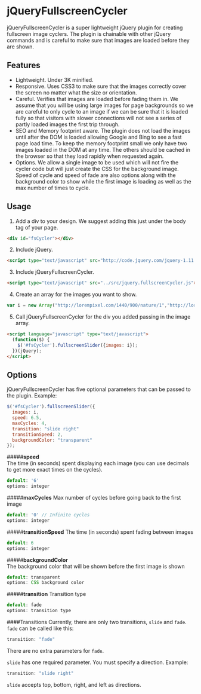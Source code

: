 # jQueryFullscreenCycler

jQueryFullscreenCycler is a super lightweight jQuery plugin for creating fullscreen image cyclers. The plugin is chainable with other jQuery commands and is careful to make sure that images are loaded before they are shown.

## Features
* Lightweight. Under 3K minified.
* Responsive.  Uses CSS3 to make sure that the images correctly cover the screen no matter what the size or orientation.
* Careful.  Verifies that images are loaded before fading them in.  We assume that you will be using large images for page backgrounds so we are careful to only cycle to an image if we can be sure that it is loaded fully so that visitors with slower connections will not see a series of partly loaded images the first trip through.
* SEO and Memory footprint aware.  The plugin does not load the images until after the DOM is loaded allowing Google and Bing to see a fast page load time.  To keep the memory footprint small we only have two images loaded in the DOM at any time.  The others should be cached in the browser so that they load rapidly when requested again.
* Options.  We allow a single image to be used which will not fire the cycler code but will just create the CSS for the background image.  Speed of cycle and speed of fade are also options along with the background color to show while the first image is loading as well as the max number of times to cycle.

## Usage
1. Add a div to your design.  We suggest adding this just under the body tag of your page.
```html
<div id="fsCycler"></div>
```

2. Include jQuery.
```html
<script type="text/javascript" src="http://code.jquery.com/jquery-1.11.0.min.js"></script>
```

3. Include jQueryFullscreenCycler.
```html
<script type="text/javascript" src="../src/jquery.fullscreenCycler.js"></script>
```

4. Create an array for the images you want to show.
```js
var i = new Array("http://lorempixel.com/1440/900/nature/1","http://lorempixel.com/1440/900/nature/2","http://lorempixel.com/1440/900/nature/3","http://lorempixel.com/1440/900/nature/4");
```

5. Call jQueryFullscreenCycler for the div you added passing in the image array.
```html
<script language="javascript" type="text/javascript">
  (function($) {
    $('#fsCycler').fullscreenSlider({images: i});
  })(jQuery);
</script>
```

## Options
jQueryFullscreenCycler has five optional parameters that can be passed to the plugin.
Example:
```js
$('#fsCycler').fullscreenSlider({
  images: i,
  speed: 6.5, 
  maxCycles: 4,
  transition: "slide right"
  transitionSpeed: 2, 
  backgroundColor: "transparent"
});
```

#####**speed**  
The time (in seconds) spent displaying each image (you can use decimals to get more exact times on the cycles).
```js
default: '6'
options: integer
```

#####**maxCycles** 
Max number of cycles before going back to the first image  
```js
default: '0' // Infinite cycles
options: integer
```

#####**transitionSpeed**
The time (in seconds) spent fading between images
```js
default: 6
options: integer
```

#####**backgroundColor**  
The background color that will be shown before the first image is shown  
```js
default: transparent
options: CSS background color
```
#####**transition**
Transition type
```js
default: fade
options: transition type
```

####Transitions
Currently, there are only two transitions, `slide` and `fade`.   
`fade` can be called like this:
```js
transition: "fade"
```
There are no extra parameters for `fade`.

`slide` has one required parameter. You must specify a direction. Example:
```js
transition: "slide right"
```
`slide` accepts top, bottom, right, and left as directions.
